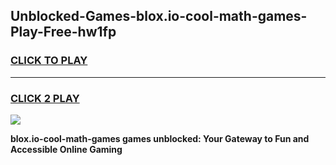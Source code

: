 
## Unblocked-Games-blox.io-cool-math-games-Play-Free-hw1fp
<h3>
<a href="https://premium76.site?title=blox.io-cool-math-games&ref=10A">CLICK TO PLAY</a></h3>
<hr>

<h3>
<a href="https://premium76.site?title=blox.io-cool-math-games&ref=10A">CLICK 2 PLAY</a>
  
</h3>

<a href="https://premium76.site?title=blox.io-cool-math-games&ref=10A"><img src="https://clearcache.store/games.png"></a>


**blox.io-cool-math-games games unblocked: Your Gateway to Fun and Accessible Online Gaming**
